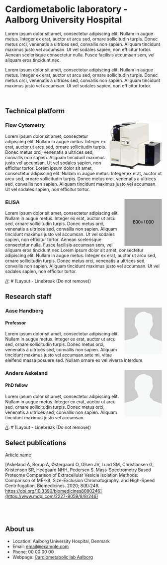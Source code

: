 [//]: # (Title/laboratory name)
[//]: # (How to edit: Write your title after "#")
# Cardiometabolic laboratory - Aalborg University Hospital

[//]: # (Laboratory text)
[//]: # (How to edit: Write a short description below this)
Lorem ipsum dolor sit amet, consectetur adipiscing elit. Nullam in augue metus. Integer ex erat, auctor ut arcu sed, ornare sollicitudin turpis. Donec metus orci, venenatis a ultrices sed, convallis non sapien. Aliquam tincidunt maximus justo vel accumsan. Ut vel sodales sapien, non efficitur tortor. Aenean scelerisque consectetur nulla. Fusce facilisis accumsan sem, vel aliquam eros tincidunt nec.

Lorem ipsum dolor sit amet, consectetur adipiscing elit. Nullam in augue metus. Integer ex erat, auctor ut arcu sed, ornare sollicitudin turpis. Donec metus orci, venenatis a ultrices sed, convallis non sapien. Aliquam tincidunt maximus justo vel accumsan. Ut vel sodales sapien, non efficitur tortor. 

[//]: # (Layout - Linebreak \(Do not remove\)) 
<br /> 




[//]: # (Subtitle/technical platform - Try to keep consistent with other groups/descriptions.)
## Technical platform

[//]: # (Apparatus name)
[//]: # (How to edit: Write name of apparatus after "###" and edit image by altering the path after "img scr=". Do not edit align or height.)
### Flow Cytometry <img src="graphics/flow_cytometer.png" align="right" height="150"/>

[//]: # (Apparatus description)
[//]: # (How to edit: Write description of method below this) 
Lorem ipsum dolor sit amet, consectetur adipiscing elit. Nullam in augue metus. Integer ex erat, auctor ut arcu sed, ornare sollicitudin turpis. Donec metus orci, venenatis a ultrices sed, convallis non sapien. Aliquam tincidunt maximus justo vel accumsan. Ut vel sodales sapien, non efficitur tortor. Lorem ipsum dolor sit amet, consectetur adipiscing elit. Nullam in augue metus. Integer ex erat, auctor ut arcu sed, ornare sollicitudin turpis. Donec metus orci, venenatis a ultrices sed, convallis non sapien. Aliquam tincidunt maximus justo vel accumsan. Ut vel sodales sapien, non efficitur tortor. 


[//]: # (Another example)
### ELISA <img src="graphics/placeholder.png" align="right" height="150"/>
Lorem ipsum dolor sit amet, consectetur adipiscing elit. Nullam in augue metus. Integer ex erat, auctor ut arcu sed, ornare sollicitudin turpis. Donec metus orci, venenatis a ultrices sed, convallis non sapien. Aliquam tincidunt maximus justo vel accumsan. Ut vel sodales sapien, non efficitur tortor. Aenean scelerisque consectetur nulla. Fusce facilisis accumsan sem, vel aliquam eros tincidunt nec.Lorem ipsum dolor sit amet, consectetur adipiscing elit. Nullam in augue metus. Integer ex erat, auctor ut arcu sed, ornare sollicitudin turpis. Donec metus orci, venenatis a ultrices sed, convallis non sapien. Aliquam tincidunt maximus justo vel accumsan. Ut vel sodales sapien, non efficitur tortor. 

[//]: # (Layout - Linebreak (Do not remove)) 
<br />




[//]: # (Subtitle/research staff - Try to keep consistent with other groups/descriptions.)
## Research staff

[//]: # (Person name)
[//]: # (How to edit: Write person name after "###". Write location of image after "img scr=". Do not edit align, height or width.)
### Aase Handberg <img src="graphics/placeholder_staff.png" align="right" height="150" width="120"/>

[//]: # (Person title)
[//]: # (How to edit: Write title of person after "####".) 
#### Professor

[//]: # (Person description)
[//]: # (How to edit: Write description of person below this) 
Lorem ipsum dolor sit amet, consectetur adipiscing elit. Nullam in augue metus. Integer ex erat, auctor ut arcu sed, ornare sollicitudin turpis. Donec metus orci, venenatis a ultrices sed, convallis non sapien. Aliquam tincidunt maximus justo vel accumsan.ante mi, vitae eleifend massa posuere sed. Nullam ornare ex vel viverra interdum.


[//]: # (Another example) 
### Anders Askeland <img src="graphics/placeholder_staff.png" align="right" height="150" width="120"/>
#### PhD fellow
Lorem ipsum dolor sit amet, consectetur adipiscing elit. Nullam in augue metus. Integer ex erat, auctor ut arcu sed, ornare sollicitudin turpis. Donec metus orci, venenatis a ultrices sed, convallis non sapien. Aliquam tincidunt maximus justo vel accumsan.


[//]: # (Layout - Linebreak (Do not remove)) 
<br />






[//]: # (Write article name within [] and link within \(\)) 
[//]: # (Use APA reference style.)
## Select publications
[Article name](https://www.example.com)

[//]: # (Written example) 
[Askeland A, Borup A, Østergaard O, Olsen JV, Lund SM, Christiansen G, Kristensen SR, Heegaard NHH, Pedersen S. Mass-Spectrometry Based Proteome Comparison of Extracellular Vesicle Isolation Methods: Comparison of ME-kit, Size-Exclusion Chromatography, and High-Speed Centrifugation. Biomedicines. 2020; 8(8):246. https://doi.org/10.3390/biomedicines8080246](https://www.mdpi.com/2227-9059/8/8/246)

[//]: # (Do not edit)
<br />
---

## About us
* Location: Aalborg University Hospital, Denmark
* Email: email@example.com
* Phone: 00 00 00 00
* Webpage: [Cardiometabolic lab Aalborg](www.example.com)
